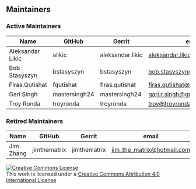 ## Maintainers

### Active Maintainers
| Name | GitHub | Gerrit | email |
|---|---|---|---|
| Aleksandar Likic | alikic | aleksandar.likic | aleksandar.likic@securekey.com |
| Bob Stasyszyn | bstasyszyn | bstasyszyn | bob.stasyszyn@securekey.com |
| Firas.Qutishat | fqutishat | firas.qutishat | firas.qutishat@securekey.com |
| Gari Singh | mastersingh24 | mastersingh24 | gari.r.singh@gmail.com |
| Troy Ronda | troyronda | troyronda | troy@troyronda.com |

### Retired Maintainers
| Name | GitHub | Gerrit | email |
|---|---|---|---|
| Jim Zhang | jimthematrix | jimthematrix | jim_the_matrix@hotmail.com |

<a rel="license" href="http://creativecommons.org/licenses/by/4.0/"><img alt="Creative Commons License" style="border-width:0" src="https://i.creativecommons.org/l/by/4.0/88x31.png" /></a><br />This work is licensed under a <a rel="license" href="http://creativecommons.org/licenses/by/4.0/">Creative Commons Attribution 4.0 International License</a>